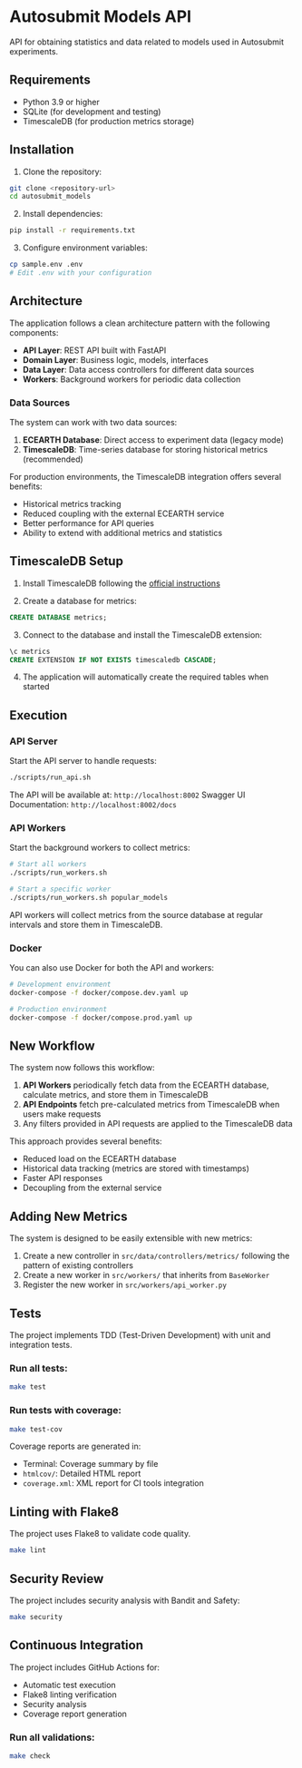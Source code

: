 # Autosubmit Models API

API for obtaining statistics and data related to models used in Autosubmit experiments.

## Requirements

- Python 3.9 or higher
- SQLite (for development and testing)
- TimescaleDB (for production metrics storage)

## Installation

1. Clone the repository:
```bash
git clone <repository-url>
cd autosubmit_models
```

2. Install dependencies:
```bash
pip install -r requirements.txt
```

3. Configure environment variables:
```bash
cp sample.env .env
# Edit .env with your configuration
```

## Architecture

The application follows a clean architecture pattern with the following components:

- **API Layer**: REST API built with FastAPI
- **Domain Layer**: Business logic, models, interfaces
- **Data Layer**: Data access controllers for different data sources
- **Workers**: Background workers for periodic data collection

### Data Sources

The system can work with two data sources:

1. **ECEARTH Database**: Direct access to experiment data (legacy mode)
2. **TimescaleDB**: Time-series database for storing historical metrics (recommended)

For production environments, the TimescaleDB integration offers several benefits:
- Historical metrics tracking
- Reduced coupling with the external ECEARTH service
- Better performance for API queries
- Ability to extend with additional metrics and statistics

## TimescaleDB Setup

1. Install TimescaleDB following the [official instructions](https://docs.timescale.com/install/)

2. Create a database for metrics:
```sql
CREATE DATABASE metrics;
```

3. Connect to the database and install the TimescaleDB extension:
```sql
\c metrics
CREATE EXTENSION IF NOT EXISTS timescaledb CASCADE;
```

4. The application will automatically create the required tables when started

## Execution

### API Server

Start the API server to handle requests:

```bash
./scripts/run_api.sh
```

The API will be available at: `http://localhost:8002`
Swagger UI Documentation: `http://localhost:8002/docs`

### API Workers

Start the background workers to collect metrics:

```bash
# Start all workers
./scripts/run_workers.sh

# Start a specific worker
./scripts/run_workers.sh popular_models
```

API workers will collect metrics from the source database at regular intervals and store them in TimescaleDB.

### Docker

You can also use Docker for both the API and workers:

```bash
# Development environment
docker-compose -f docker/compose.dev.yaml up

# Production environment
docker-compose -f docker/compose.prod.yaml up
```

## New Workflow

The system now follows this workflow:

1. **API Workers** periodically fetch data from the ECEARTH database, calculate metrics, and store them in TimescaleDB
2. **API Endpoints** fetch pre-calculated metrics from TimescaleDB when users make requests
3. Any filters provided in API requests are applied to the TimescaleDB data

This approach provides several benefits:
- Reduced load on the ECEARTH database
- Historical data tracking (metrics are stored with timestamps)
- Faster API responses
- Decoupling from the external service

## Adding New Metrics

The system is designed to be easily extensible with new metrics:

1. Create a new controller in `src/data/controllers/metrics/` following the pattern of existing controllers
2. Create a new worker in `src/workers/` that inherits from `BaseWorker`
3. Register the new worker in `src/workers/api_worker.py`

## Tests

The project implements TDD (Test-Driven Development) with unit and integration tests.

### Run all tests:
```bash
make test
```

### Run tests with coverage:
```bash
make test-cov
```

Coverage reports are generated in:
- Terminal: Coverage summary by file
- `htmlcov/`: Detailed HTML report
- `coverage.xml`: XML report for CI tools integration

## Linting with Flake8

The project uses Flake8 to validate code quality.

```bash
make lint
```

## Security Review

The project includes security analysis with Bandit and Safety:

```bash
make security
```

## Continuous Integration

The project includes GitHub Actions for:
- Automatic test execution
- Flake8 linting verification
- Security analysis
- Coverage report generation

### Run all validations:
```bash
make check
```


